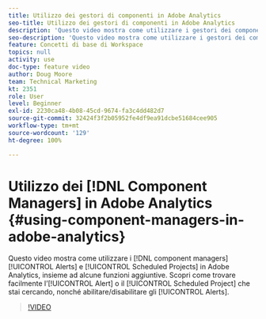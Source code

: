 ```yaml
---
title: Utilizzo dei gestori di componenti in Adobe Analytics
seo-title: Utilizzo dei gestori di componenti in Adobe Analytics
description: 'Questo video mostra come utilizzare i gestori dei componenti Avvisi e Progetti pianificati in Adobe Analytics, insieme ad alcune funzionalità aggiuntive. Scopri come trovare facilmente l’avviso o il progetto pianificato che stai cercando, nonché abilitare/disabilitare gli avvisi. '
seo-description: 'Questo video mostra come utilizzare i gestori dei componenti Avvisi e Progetti pianificati in Adobe Analytics, insieme ad alcune funzionalità aggiuntive. Scopri come trovare facilmente l’avviso o il progetto pianificato che stai cercando, nonché abilitare/disabilitare gli avvisi. '
feature: Concetti di base di Workspace
topics: null
activity: use
doc-type: feature video
author: Doug Moore
team: Technical Marketing
kt: 2351
role: User
level: Beginner
exl-id: 2230ca48-4b08-45cd-9674-fa3c4dd482d7
source-git-commit: 32424f3f2b05952fe4df9ea91dcbe51684cee905
workflow-type: tm+mt
source-wordcount: '129'
ht-degree: 100%

---
```


# Utilizzo dei [!DNL Component Managers] in Adobe Analytics {#using-component-managers-in-adobe-analytics}

Questo video mostra come utilizzare i [!DNL component managers] [!UICONTROL Alerts] e [!UICONTROL Scheduled Projects] in Adobe Analytics, insieme ad alcune funzioni aggiuntive. Scopri come trovare facilmente l’[!UICONTROL Alert] o il [!UICONTROL Scheduled Project] che stai cercando, nonché abilitare/disabilitare gli [!UICONTROL Alerts].

>[!VIDEO](https://video.tv.adobe.com/v/24068/?quality=12)
